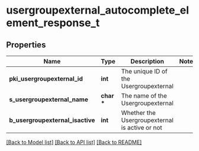 # usergroupexternal_autocomplete_element_response_t

## Properties
Name | Type | Description | Notes
------------ | ------------- | ------------- | -------------
**pki_usergroupexternal_id** | **int** | The unique ID of the Usergroupexternal | 
**s_usergroupexternal_name** | **char \*** | The name of the Usergroupexternal | 
**b_usergroupexternal_isactive** | **int** | Whether the Usergroupexternal is active or not | 

[[Back to Model list]](../README.md#documentation-for-models) [[Back to API list]](../README.md#documentation-for-api-endpoints) [[Back to README]](../README.md)


